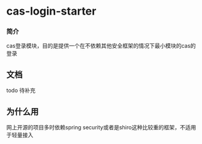 # cas-login-starter

### 简介

cas登录模块，目的是提供一个在不依赖其他安全框架的情况下最小模块的cas的登录

## 文档

todo 待补充

## 为什么用

网上开源的项目多时依赖spring security或者是shiro这种比较重的框架，不适用于轻量接入
